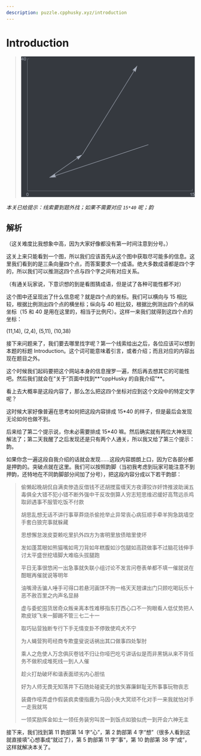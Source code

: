 ```yaml
---
description: puzzle.cpphusky.xyz/introduction
---
```


# Introduction

> ![](./attachment/introduction.png)

*本关已给提示：线索要到题外找；如果不需要对应 `15*40` 呢；韵*

## 解析

（这关难度比我想象中高，因为大家好像都没有第一时间注意到分号。）

这关上来只能看到一个图，所以我们应该首先从这个图中获取尽可能多的信息。这里我们看到的是三条向量四个点，而答案要求一个成语。绝大多数成语都是四个字的，所以我们可以推测这四个点与四个字之间有对应关系。

（有通关玩家说，下意识想的到是看图猜成语，但是试了各种可能性都不对）

这个图中还呈现出了什么信息呢？就是四个点的坐标。我们可以横向与 15 相比较，根据比例测出四个点的横坐标；纵向与 40 相比较，根据比例测出四个点的纵坐标（15 和 40 是用在这里的，相当于比例尺）。这样一来我们就得到这四个点的坐标：

(11,14), (2,4), (5,11), (10,38)

接下来问题来了，我们要去哪里找字呢？第一个线索给出之后，各位应该可以想到本题的标题 Introduction。这个词可能意味着引言，或者介绍；而且对应的内容出现在题目之外。

这个时候我们起码要把这个网站本身的信息搜罗一遍，然后再去想其它的可能性吧。然后我们就会在“关于”页面中找到**“cppHusky 的自我介绍”**。

看上去大概率是这段内容了，那么怎么把这四个坐标对应到这个文段中的特定文字呢？

这时候大家好像普遍在思考如何把这段内容排成 15*40 的样子，但是最后会发现无论如何也做不到。

后来给了第二个提示说，你未必需要排成 15*40 嘛。然后确实就有两位大神发现解法了；第二天我醒了之后发现还是只有两个人通关，所以我又给了第三个提示：韵。

如果你念一遍这段自我介绍的话就会发现……这段内容朗朗上口，因为它各部分都是押韵的。突破点就在这里。我们可以按照韵脚（当初我考虑到玩家可能注意不到押韵，还特地在不同韵脚部分间加了分号），把这段内容分成以下若干韵部：

> 偷懒起晚胡侃自满卖惨造反借钱不还胡搅蛮缠天方夜谭狡诈奸馋推波助澜五毒俱全大错不犯小错不断外强中干反攻倒算人穷志短思维迟缓好高骛远杀鸡取卵遇事不服管吃饭不付款
>
> 胡思乱想无话不讲行事草莽烧杀偷抢举止异常丧心病狂顺手牵羊狗急跳墙空手套白狼完事就躲藏
>
> 思想懈怠泼皮耍赖吃里扒外四方为害明里放债暗里使坏
>
> 发如蓬蒿眼如熊猫嘴如弯刀背如年糕腹如沙包腿如高跷做事不过脑花钱伸手讨太平盛世挖墙脚大难临头拔腿跑
>
> 平日无事很悠闲一出急事就失联小组讨论不发言问卷表单都不填一催就说在酣眠再催就说等明年
>
> 油嘴滑舌骗人唾手可得口若悬河画饼不拘一格天天翘课出门只顾吃喝玩乐十恶不赦百里之内声名显赫
>
> 虚与委蛇囤货居奇众叛亲离本性难移指东打西心口不一狗眼看人低仗势把人欺皮球飞来一脚踢不管三七二十一
>
> 取巧钻营独断专行下手无情变卦不停致使鸡犬不宁
>
> 为人蝇营狗苟经商专欺童叟说话祸出其口做事四处掣肘
>
> 乘人之危使人万念俱灰卷钱不归让你哑巴吃亏讲话似是而非黑锅从来不背任务不做积成堆死线一到人人催
>
> 趁火打劫破坏和谐表面顽劣内心胆怯
>
> 好为人师无畏无知落井下石随处碰瓷无的放矢寡廉鲜耻无所事事玩物丧志
>
> 装聋作哑弄虚作假装疯卖傻指鹿为马因小失大冥顽不化对手一来我就怕对手一走我就骂
>
> 一领奖励挥金如土一领任务装穷叫苦一到饭点如狼似虎一到开会六神无主

接下来，我们找到第 11 韵部第 14 字“心”，第 2 韵部第 4 字“想”（很多人看到这就直接填”心想事成“就过了），第 5 韵部第 11 字”事“，第 10 韵部第 38 字“成”，这样就解决本关了。
